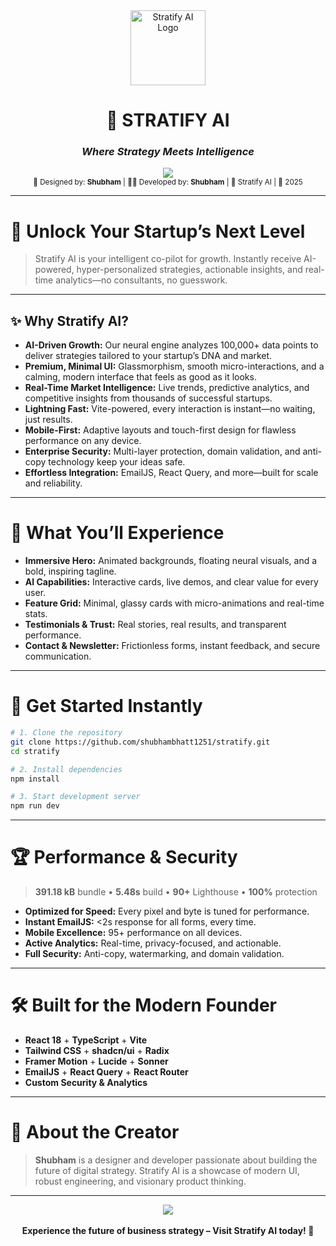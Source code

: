<div align="center">
  <img src="https://stratify-ai.vercel.app/placeholder.svg" alt="Stratify AI Logo" width="120"/>
  
  <h1>🚀 STRATIFY AI</h1>
  <h3><em>Where Strategy Meets Intelligence</em></h3>
  
  <a href="https://stratify-ai.vercel.app"><img src="https://img.shields.io/badge/🌟%20LIVE%20WEBSITE-00C896?style=for-the-badge&logo=vercel&logoColor=white"/></a>
  <br/>
  <sub>🎨 Designed by: <b>Shubham</b> | 👨‍💻 Developed by: <b>Shubham</b> | 🏢 Stratify AI | 📅 2025</sub>
</div>

---

# 🧠 Unlock Your Startup’s Next Level

> Stratify AI is your intelligent co-pilot for growth. Instantly receive AI-powered, hyper-personalized strategies, actionable insights, and real-time analytics—no consultants, no guesswork.

---

## ✨ Why Stratify AI?

- **AI-Driven Growth:** Our neural engine analyzes 100,000+ data points to deliver strategies tailored to your startup’s DNA and market.
- **Premium, Minimal UI:** Glassmorphism, smooth micro-interactions, and a calming, modern interface that feels as good as it looks.
- **Real-Time Market Intelligence:** Live trends, predictive analytics, and competitive insights from thousands of successful startups.
- **Lightning Fast:** Vite-powered, every interaction is instant—no waiting, just results.
- **Mobile-First:** Adaptive layouts and touch-first design for flawless performance on any device.
- **Enterprise Security:** Multi-layer protection, domain validation, and anti-copy technology keep your ideas safe.
- **Effortless Integration:** EmailJS, React Query, and more—built for scale and reliability.

---

# 🌟 What You’ll Experience

- **Immersive Hero:** Animated backgrounds, floating neural visuals, and a bold, inspiring tagline.
- **AI Capabilities:** Interactive cards, live demos, and clear value for every user.
- **Feature Grid:** Minimal, glassy cards with micro-animations and real-time stats.
- **Testimonials & Trust:** Real stories, real results, and transparent performance.
- **Contact & Newsletter:** Frictionless forms, instant feedback, and secure communication.

---

# 🚀 Get Started Instantly

```bash
# 1. Clone the repository
git clone https://github.com/shubhambhatt1251/stratify.git
cd stratify

# 2. Install dependencies
npm install

# 3. Start development server
npm run dev
```

---

# 🏆 Performance & Security

> <b>391.18 kB</b> bundle • <b>5.48s</b> build • <b>90+</b> Lighthouse • <b>100%</b> protection

- **Optimized for Speed:** Every pixel and byte is tuned for performance.
- **Instant EmailJS:** <2s response for all forms, every time.
- **Mobile Excellence:** 95+ performance on all devices.
- **Active Analytics:** Real-time, privacy-focused, and actionable.
- **Full Security:** Anti-copy, watermarking, and domain validation.

---

# 🛠️ Built for the Modern Founder

- **React 18** + **TypeScript** + **Vite**
- **Tailwind CSS** + **shadcn/ui** + **Radix**
- **Framer Motion** + **Lucide** + **Sonner**
- **EmailJS** + **React Query** + **React Router**
- **Custom Security & Analytics**

---

# 👤 About the Creator

> <b>Shubham</b> is a designer and developer passionate about building the future of digital strategy. Stratify AI is a showcase of modern UI, robust engineering, and visionary product thinking.

---

<div align="center">
  <a href="https://stratify-ai.vercel.app"><img src="https://img.shields.io/badge/🌟%20EXPERIENCE%20LIVE%20NOW-00C896?style=for-the-badge&logo=vercel&logoColor=white"/></a>
  <br/><br/>
  <b>Experience the future of business strategy – Visit Stratify AI today! 🚀</b>
</div>
